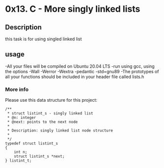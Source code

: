 # 0x13. C - More singly linked lists

## Description

this task is for using singled linked list

## usage
-All your files will be compiled on Ubuntu 20.04 LTS
-run using gcc, using the options -Wall -Werror -Wextra -pedantic -std=gnu89
-The prototypes of all your functions should be included in your header file called lists.h

### More info

Please use this data structure for this project:
```
/**
 * struct listint_s - singly linked list
 * @n: integer
 * @next: points to the next node
 *
 * Description: singly linked list node structure
 *
 */
typedef struct listint_s
{
    int n;
    struct listint_s *next;
} listint_t;
```
